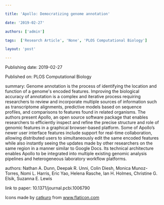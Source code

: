 ---
title: 'Apollo: Democratizing genome annotation'
date: '2019-02-27'
authors: ['admin']
tags:  ['Research Article', 'None', 'PLOS Computational Biology']
layout: 'post'
---
Publishing date: 2019-02-27

Published on: PLOS Computational Biology

summary: Genome annotation is the process of identifying the location and function of a genome's encoded features. Improving the biological accuracy of annotation is a complex and iterative process requiring researchers to review and incorporate multiple sources of information such as transcriptome alignments, predictive models based on sequence profiles, and comparisons to features found in related organisms. The authors present Apollo, an open source software package that enables researchers to efficiently inspect and refine the precise structure and role of genomic features in a graphical browser-based platform. Some of Apollo’s newer user interface features include support for real-time collaboration, allowing distributed users to simultaneously edit the same encoded features while also instantly seeing the updates made by other researchers on the same region in a manner similar to Google Docs. Its technical architecture enables Apollo to be integrated into multiple existing genomic analysis pipelines and heterogeneous laboratory workflow platforms.

authors: Nathan A. Dunn, Deepak R. Unni, Colin Diesh, Monica Munoz-Torres, Nomi L. Harris, Eric Yao, Helena Rasche, Ian H. Holmes, Christine G. Elsik, Suzanna E. Lewis

link to paper: 10.1371/journal.pcbi.1006790

Icons made by <a href="https://www.flaticon.com/free-icon/bookshelves_3576884" title="catkuro">catkuro</a> from <a href="https://www.flaticon.com/" title="Flaticon"> www.flaticon.com</a>